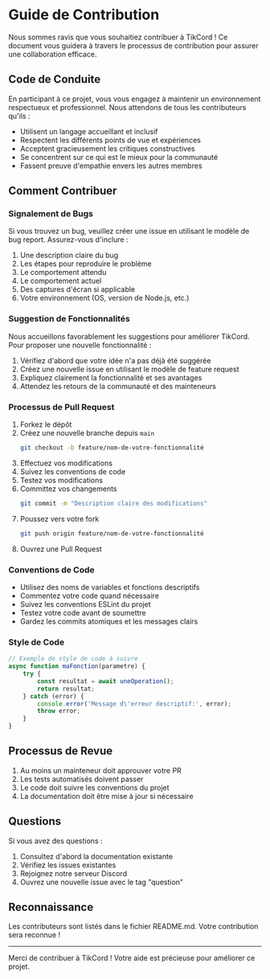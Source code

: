 # Guide de Contribution

Nous sommes ravis que vous souhaitiez contribuer à TikCord ! Ce document vous guidera à travers le processus de contribution pour assurer une collaboration efficace.

## Code de Conduite

En participant à ce projet, vous vous engagez à maintenir un environnement respectueux et professionnel. Nous attendons de tous les contributeurs qu'ils :

- Utilisent un langage accueillant et inclusif
- Respectent les différents points de vue et expériences
- Acceptent gracieusement les critiques constructives
- Se concentrent sur ce qui est le mieux pour la communauté
- Fassent preuve d'empathie envers les autres membres

## Comment Contribuer

### Signalement de Bugs

Si vous trouvez un bug, veuillez créer une issue en utilisant le modèle de bug report. Assurez-vous d'inclure :

1. Une description claire du bug
2. Les étapes pour reproduire le problème
3. Le comportement attendu
4. Le comportement actuel
5. Des captures d'écran si applicable
6. Votre environnement (OS, version de Node.js, etc.)

### Suggestion de Fonctionnalités

Nous accueillons favorablement les suggestions pour améliorer TikCord. Pour proposer une nouvelle fonctionnalité :

1. Vérifiez d'abord que votre idée n'a pas déjà été suggérée
2. Créez une nouvelle issue en utilisant le modèle de feature request
3. Expliquez clairement la fonctionnalité et ses avantages
4. Attendez les retours de la communauté et des mainteneurs

### Processus de Pull Request

1. Forkez le dépôt
2. Créez une nouvelle branche depuis `main`
   ```bash
   git checkout -b feature/nom-de-votre-fonctionnalité
   ```
3. Effectuez vos modifications
4. Suivez les conventions de code
5. Testez vos modifications
6. Committez vos changements
   ```bash
   git commit -m "Description claire des modifications"
   ```
7. Poussez vers votre fork
   ```bash
   git push origin feature/nom-de-votre-fonctionnalité
   ```
8. Ouvrez une Pull Request

### Conventions de Code

- Utilisez des noms de variables et fonctions descriptifs
- Commentez votre code quand nécessaire
- Suivez les conventions ESLint du projet
- Testez votre code avant de soumettre
- Gardez les commits atomiques et les messages clairs

### Style de Code

```javascript
// Exemple de style de code à suivre
async function maFonction(parametre) {
    try {
        const resultat = await uneOperation();
        return resultat;
    } catch (error) {
        console.error('Message d\'erreur descriptif:', error);
        throw error;
    }
}
```

## Processus de Revue

1. Au moins un mainteneur doit approuver votre PR
2. Les tests automatisés doivent passer
3. Le code doit suivre les conventions du projet
4. La documentation doit être mise à jour si nécessaire

## Questions

Si vous avez des questions :

1. Consultez d'abord la documentation existante
2. Vérifiez les issues existantes
3. Rejoignez notre serveur Discord
4. Ouvrez une nouvelle issue avec le tag "question"

## Reconnaissance

Les contributeurs sont listés dans le fichier README.md. Votre contribution sera reconnue !

---

Merci de contribuer à TikCord ! Votre aide est précieuse pour améliorer ce projet.